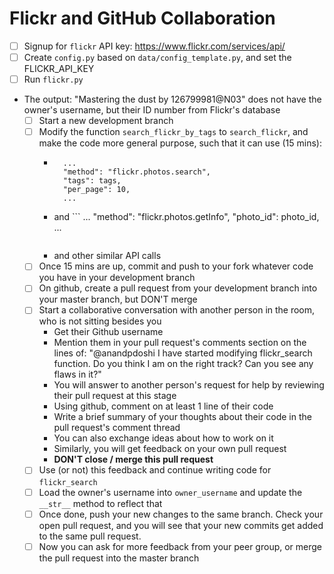 # Flickr and GitHub Collaboration

- [ ] Signup for `flickr` API key: https://www.flickr.com/services/api/
- [ ] Create `config.py` based on `data/config_template.py`, and set the FLICKR_API_KEY
- [ ] Run `flickr.py`
- The output: "Mastering the dust by 126799981@N03" does not have the owner's username, but their ID number from Flickr's database
    - [ ] Start a new development branch
    - [ ] Modify the function `search_flickr_by_tags` to `search_flickr`, and make the code more general purpose, such that it can use (15 mins):
        - ```
            ...
            "method": "flickr.photos.search",
            "tags": tags,
            "per_page": 10,
            ...
          ```
        - and ```
            ...
            "method": "flickr.photos.getInfo",
            "photo_id": photo_id,
            ...
          ```
        - and other similar API calls
    - [ ] Once 15 mins are up, commit and push to your fork whatever code you have in your development branch
    - [ ] On github, create a pull request from your development branch into your master branch, but DON'T merge
    - [ ] Start a collaborative conversation with another person in the room, who is not sitting besides you
        - Get their Github username
        - Mention them in your pull request's comments section on the lines of: "@anandpdoshi I have started modifying flickr_search function. Do you think I am on the right track? Can you see any flaws in it?"
        - You will answer to another person's request for help by reviewing their pull request at this stage
        - Using github, comment on at least 1 line of their code
        - Write a brief summary of your thoughts about their code in the pull request's comment thread
        - You can also exchange ideas about how to work on it
        - Similarly, you will get feedback on your own pull request
        - **DON'T close / merge this pull request**
    - [ ] Use (or not) this feedback and continue writing code for `flickr_search`
    - [ ] Load the owner's username into `owner_username` and update the `__str__` method to reflect that
    - [ ] Once done, push your new changes to the same branch. Check your open pull request, and you will see that your new commits get added to the same pull request.
    - [ ] Now you can ask for more feedback from your peer group, or merge the pull request into the master branch
